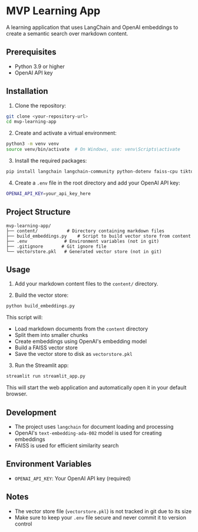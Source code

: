# MVP Learning App

A learning application that uses LangChain and OpenAI embeddings to create a semantic search over markdown content.

## Prerequisites

- Python 3.9 or higher
- OpenAI API key

## Installation

1. Clone the repository:
```bash
git clone <your-repository-url>
cd mvp-learning-app
```

2. Create and activate a virtual environment:
```bash
python3 -m venv venv
source venv/bin/activate  # On Windows, use: venv\Scripts\activate
```

3. Install the required packages:
```bash
pip install langchain langchain-community python-dotenv faiss-cpu tiktoken
```

4. Create a `.env` file in the root directory and add your OpenAI API key:
```bash
OPENAI_API_KEY=your_api_key_here
```

## Project Structure

```
mvp-learning-app/
├── content/           # Directory containing markdown files
├── build_embeddings.py    # Script to build vector store from content
├── .env              # Environment variables (not in git)
├── .gitignore       # Git ignore file
└── vectorstore.pkl   # Generated vector store (not in git)
```

## Usage

1. Add your markdown content files to the `content/` directory.

2. Build the vector store:
```bash
python build_embeddings.py
```
This script will:
- Load markdown documents from the `content` directory
- Split them into smaller chunks
- Create embeddings using OpenAI's embedding model
- Build a FAISS vector store
- Save the vector store to disk as `vectorstore.pkl`

3. Run the Streamlit app:
```bash
streamlit run streamlit_app.py
```
This will start the web application and automatically open it in your default browser.

## Development

- The project uses `langchain` for document loading and processing
- OpenAI's `text-embedding-ada-002` model is used for creating embeddings
- FAISS is used for efficient similarity search

## Environment Variables

- `OPENAI_API_KEY`: Your OpenAI API key (required)

## Notes

- The vector store file (`vectorstore.pkl`) is not tracked in git due to its size
- Make sure to keep your `.env` file secure and never commit it to version control
